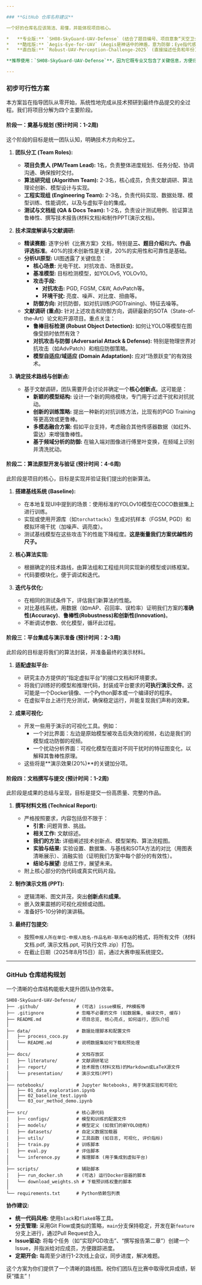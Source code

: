 ```yaml
---

### **GitHub 仓库名称建议**

一个好的仓库名应该简洁、易懂，并能体现项目核心。

*   **专业版:** `SH08-SkyGuard-UAV-Defense` (结合了题目编号、项目意象“天空卫士”和核心任务“无人机防御”)
*   **酷炫版:** `Aegis-Eye-for-UAV` (Aegis是神话中的神盾，意为防御；Eye指代感知系统)
*   **直白版:** `Robust-UAV-Perception-Challenge-2025` (直接描述任务和年份)

**推荐使用：`SH08-SkyGuard-UAV-Defense`**，因为它既专业又包含了关键信息，方便归档和识别。

---
```


### **初步可行性方案**

本方案旨在指导团队从零开始，系统性地完成从技术预研到最终作品提交的全过程。我们将项目分解为四个主要阶段。

#### **阶段一：奠基与规划 (预计时间：1-2周)**

这个阶段的目标是统一团队认知，明确技术方向和分工。

1.  **团队分工 (Team Roles):**
    *   **项目负责人 (PM/Team Lead):** 1名，负责整体进度规划、任务分配、协调沟通、确保按时交付。
    *   **算法研究组 (Algorithm Team):** 2-3名，核心成员，负责文献调研、算法理论创新、模型设计与实现。
    *   **工程实现组 (Engineering Team):** 2-3名，负责代码实现、数据处理、模型训练、性能调优，以及与虚拟平台的集成。
    *   **测试与文档组 (QA & Docs Team):** 1-2名，负责设计测试用例、验证算法鲁棒性、撰写技术报告(材料文档)和制作PPT(演示文档)。

2.  **技术深度解读与文献调研:**
    *   **精读赛题:** 逐字分析《比赛方案》文档，特别是**三、题目介绍**和**六、作品评选标准**。40%的技术创新性是关键，20%的实用性和可靠性是基础。
    *   **分析UI原型:** UI图透露了关键信息：
        *   **核心场景:** 光电干扰、对抗攻击、场景跃变。
        *   **基准模型:** 目标检测模型，如YOLOv5, YOLOv10。
        *   **攻击手段:**
            *   **对抗攻击:** PGD, FGSM, C&W, AdvPatch等。
            *   **环境干扰:** 亮度、噪声、对比度、扭曲等。
        *   **防御方向:** 对抗防御，如对抗训练(PGDTraining)、特征去噪等。
    *   **文献调研 (重点):** 针对上述攻击和防御方向，调研最新的SOTA（State-of-the-Art）论文和开源项目。重点关注：
        *   **鲁棒目标检测 (Robust Object Detection):** 如何让YOLO等模型在图像受损时依然有效？
        *   **对抗攻击与防御 (Adversarial Attack & Defense):** 特别是物理世界对抗攻击（如AdvPatch）和相应防御策略。
        *   **模型自适应/域适应 (Domain Adaptation):** 应对“场景跃变”的有效技术。

3.  **确定技术路线与创新点:**
    *   基于文献调研，团队需要开会讨论并确定一个**核心创新点**。这可能是：
        *   **新颖的模型结构:** 设计一个新的网络模块，专门用于过滤干扰和对抗扰动。
        *   **创新的训练策略:** 提出一种新的对抗训练方法，比现有的PGD Training等更高效或更鲁棒。
        *   **多模态融合方案:** 假如平台支持，考虑融合其他传感器数据（如红外、雷达）来增强鲁棒性。
        *   **基于频域分析的防御:** 在输入端对图像进行傅里叶变换，在频域上识别并清洗扰动。

#### **阶段二：算法原型开发与验证 (预计时间：4-6周)**

此阶段是项目的核心，目标是实现并验证我们提出的创新算法。

1.  **搭建基线系统 (Baseline):**
    *   在本地复现UI中提到的场景：使用标准的YOLOv10模型在COCO数据集上进行训练。
    *   实现或使用开源库（如`torchattacks`）生成对抗样本（FGSM, PGD）和模拟环境干扰（加噪声、调亮度）。
    *   测试基线模型在这些攻击下的性能下降程度。**这是衡量我们方案优越性的尺子。**

2.  **核心算法实现:**
    *   根据确定的技术路线，由算法组和工程组共同实现新的模型或训练框架。
    *   代码要模块化，便于调试和迭代。

3.  **迭代与优化:**
    *   在相同的测试条件下，评估我们新算法的性能。
    *   对比基线系统，用数据（如mAP、召回率、误检率）证明我们方案的**准确性(Accuracy)**、**鲁棒性(Robustness)**和**创新性(Innovation)**。
    *   不断调试参数、优化模型，循环此过程。

#### **阶段三：平台集成与演示准备 (预计时间：2-3周)**

此阶段的目标是将我们的算法封装，并准备最终的演示材料。

1.  **适配虚拟平台:**
    *   研究主办方提供的“指定虚拟平台”的接口文档和环境要求。
    *   将我们训练好的模型和推理代码，封装成平台要求的**可执行演示文件**。这可能是一个Docker镜像、一个Python脚本或一个编译好的程序。
    *   在虚拟平台上进行充分测试，确保稳定运行，并能复现我们声称的效果。

2.  **成果可视化:**
    *   开发一些用于演示的可视化工具。例如：
        *   一个对比界面：左边是原始模型被攻击后失效的视频，右边是我们的模型成功防御的视频。
        *   一个扰动分析界面：可视化模型在面对不同干扰时的特征图变化，以解释其鲁棒性原理。
    *   这些将是**演示效果(20%)**的关键加分项。

#### **阶段四：文档撰写与提交 (预计时间：1-2周)**

此阶段是成果的总结与呈现，目标是提交一份高质量、完整的作品。

1.  **撰写材料文档 (Technical Report):**
    *   严格按照要求，内容包括但不限于：
        *   **引言:** 问题背景、挑战。
        *   **相关工作:** 文献综述。
        *   **我们的方法:** 详细阐述技术创新点、模型架构、算法流程图。
        *   **实验与结果:** 实验设置、数据集、与基线和SOTA方法的对比（用图表清晰展示）、消融实验（证明我们方案中每个部分的有效性）。
        *   **结论与展望:** 总结工作，展望未来。
    *   附上核心部分的伪代码或真实代码片段。

2.  **制作演示文档 (PPT):**
    *   逻辑清晰、图文并茂，突出**创新点**和**成果**。
    *   嵌入效果震撼的可视化视频或动图。
    *   准备好5-10分钟的演讲稿。

3.  **最终打包提交:**
    *   按照`申报人所在单位-申报人姓名-作品名称-联系电话`的格式，将所有文件（材料文档.pdf, 演示文档.ppt, 可执行文件.zip）打包。
    *   在截止日期（2025年8月15日）前，通过大赛申报系统提交。

---

### **GitHub 仓库结构规划**

一个清晰的仓库结构能极大提升团队协作效率。

```
SH08-SkyGuard-UAV-Defense/
├── .github/              # (可选) issue模板, PR模板等
├── .gitignore            # 忽略不必要的文件 (如数据集, 编译文件, 缓存)
├── README.md             # 项目总览, 核心亮点, 如何运行, 团队介绍
│
├── data/                 # 数据处理脚本和配置文件
│   ├── process_coco.py
│   └── README.md         # 说明数据集如何下载和预处理
│
├── docs/                 # 文档存放区
│   ├── literature/       # 文献调研笔记
│   ├── report/           # 技术报告(材料文档)的Markdown或LaTeX源文件
│   └── presentation/     # 演示文档(PPT)
│
├── notebooks/            # Jupyter Notebooks, 用于快速实验和可视化
│   ├── 01_data_exploration.ipynb
│   ├── 02_baseline_test.ipynb
│   └── 03_our_method_demo.ipynb
│
├── src/                  # 核心源代码
│   ├── configs/          # 模型和训练的配置文件
│   ├── models/           # 模型定义 (如我们的新YOLO结构)
│   ├── datasets/         # 自定义数据加载器
│   ├── utils/            # 工具函数 (如日志, 可视化, 评价指标)
│   ├── train.py          # 训练脚本
│   ├── eval.py           # 评估脚本
│   └── inference.py      # 推理脚本 (用于集成到虚拟平台)
│
├── scripts/              # 辅助脚本
│   ├── run_docker.sh     # (可选) 运行Docker容器的脚本
│   └── download_weights.sh # 下载预训练权重的脚本
│
└── requirements.txt      # Python依赖包列表
```

**协作建议:**

*   **统一代码风格:** 使用`black`和`flake8`等工具。
*   **分支管理:** 采用Git Flow或类似的策略，`main`分支保持稳定，开发在新`feature`分支上进行，通过Pull Request合入。
*   **Issue驱动:** 将每个任务（如“实现PGD攻击”、“撰写报告第二章”）创建一个Issue，并指派给对应成员，方便跟踪进度。
*   **定期开会:** 每周至少进行1-2次线上会议，同步进度，解决难题。

这个方案为你们提供了一个清晰的路线图。祝你们团队在比赛中取得优异成绩，斩获“擂主”！